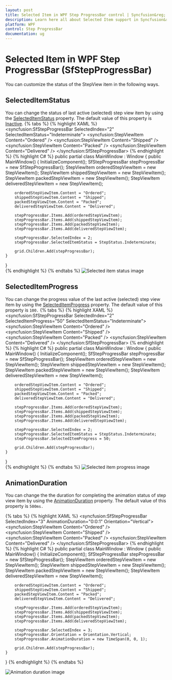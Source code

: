 ```yaml
---
layout: post
title: Selected Item in WPF Step ProgressBar control | Syncfusion&reg;
description: Learn here all about Selected Item support in Syncfusion&reg; WPF Step ProgressBar (SfStepProgressBar) control and more.
platform: WPF
control: Step ProgressBar
documentation: ug
---
```


# Selected Item in WPF Step ProgressBar (SfStepProgressBar)
You can customize the status of the StepView item in the following ways.

## SelectedItemStatus
You can change the status of last active (selected) step view item by using the [SelectedItemStatus](https://help.syncfusion.com/cr/wpf/Syncfusion.UI.Xaml.ProgressBar.SfStepProgressBar.html#Syncfusion_UI_Xaml_ProgressBar_SfStepProgressBar_SelectedItemStatus) property. The default value of this property is [Inactive](https://help.syncfusion.com/cr/wpf/Syncfusion.UI.Xaml.ProgressBar.SfStepProgressBar.html#Syncfusion_UI_Xaml_ProgressBar_SfStepProgressBar_SelectedItemStatus_Inactive).
{% tabs %}
{% highlight XAML %}      
<Grid x:Name="grid">
    <syncfusion:SfStepProgressBar SelectedIndex="2" SelectedItemStatus="Indeterminate">
        <syncfusion:StepViewItem Content="Ordered" />
        <syncfusion:StepViewItem Content="Shipped" />
        <syncfusion:StepViewItem Content="Packed" />
        <syncfusion:StepViewItem Content="Delivered" />
    </syncfusion:SfStepProgressBar>
</Grid>
{% endhighlight %}
{% highlight C# %}
public partial class MainWindow : Window
{
    public MainWindow()
    {
        InitializeComponent();
        SfStepProgressBar stepProgressBar = new SfStepProgressBar();
        StepViewItem orderedStepViewItem = new StepViewItem();
        StepViewItem shippedStepViewItem = new StepViewItem();
        StepViewItem packedStepViewItem = new StepViewItem();
        StepViewItem deliveredStepViewItem = new StepViewItem();

        orderedStepViewItem.Content = "Ordered";
        shippedStepViewItem.Content = "Shipped";
        packedStepViewItem.Content = "Packed";
        deliveredStepViewItem.Content = "Delivered";

        stepProgressBar.Items.Add(orderedStepViewItem);
        stepProgressBar.Items.Add(shippedStepViewItem);
        stepProgressBar.Items.Add(packedStepViewItem);
        stepProgressBar.Items.Add(deliveredStepViewItem);

        stepProgressBar.SelectedIndex = 2;
        stepProgressBar.SelectedItemStatus = StepStatus.Indeterminate;
           
        grid.Children.Add(stepProgressBar);  
    }
}          
{% endhighlight %}
{% endtabs %}
![Selected item status image](Appearance_images/SelectedItemStatus.png)

## SelectedItemProgress
You can change the progress value of the last active (selected) step view item by using the [SelectedItemProgress](https://help.syncfusion.com/cr/wpf/Syncfusion.UI.Xaml.ProgressBar.SfStepProgressBar.html#Syncfusion_UI_Xaml_ProgressBar_SfStepProgressBar_SelectedItemProgress) property. The default value of this property is `100.`
{% tabs %}
{% highlight XAML %}      
<Grid x:Name="grid">
    <syncfusion:SfStepProgressBar SelectedIndex="2" SelectedItemProgress="50" SelectedItemStatus="Indeterminate">
        <syncfusion:StepViewItem Content="Ordered" />
        <syncfusion:StepViewItem Content="Shipped" />
        <syncfusion:StepViewItem Content="Packed" />
        <syncfusion:StepViewItem Content="Delivered" />
    </syncfusion:SfStepProgressBar>
</Grid>
{% endhighlight %}
{% highlight C# %}
public partial class MainWindow : Window
{
    public MainWindow()
    {
        InitializeComponent();
        SfStepProgressBar stepProgressBar = new SfStepProgressBar();
        StepViewItem orderedStepViewItem = new StepViewItem();
        StepViewItem shippedStepViewItem = new StepViewItem();
        StepViewItem packedStepViewItem = new StepViewItem();
        StepViewItem deliveredStepViewItem = new StepViewItem();

        orderedStepViewItem.Content = "Ordered";
        shippedStepViewItem.Content = "Shipped";
        packedStepViewItem.Content = "Packed";
        deliveredStepViewItem.Content = "Delivered";

        stepProgressBar.Items.Add(orderedStepViewItem);
        stepProgressBar.Items.Add(shippedStepViewItem);
        stepProgressBar.Items.Add(packedStepViewItem);
        stepProgressBar.Items.Add(deliveredStepViewItem);

        stepProgressBar.SelectedIndex = 2;
        stepProgressBar.SelectedItemStatus = StepStatus.Indeterminate;
        stepProgressBar.SelectedItemProgress = 50;
           
        grid.Children.Add(stepProgressBar); 
    }
}          
{% endhighlight %}
{% endtabs %}
![Selected item progress image](Appearance_images/SelectedItemProgress.png)

## AnimationDuration
You can change the the duration for completing the animation status of step view item by using the [AnimationDuration](https://help.syncfusion.com/cr/wpf/Syncfusion.UI.Xaml.ProgressBar.SfStepProgressBar.html#Syncfusion_UI_Xaml_ProgressBar_SfStepProgressBar_AnimationDurationProperty) property. The default value of this property is `500ms.`

{% tabs %}
{% highlight XAML %}
<Grid x:Name="grid">
    <syncfusion:SfStepProgressBar SelectedIndex="3" AnimationDuration="0:0:1" Orientation="Vertical">
        <syncfusion:StepViewItem Content="Ordered" />
        <syncfusion:StepViewItem Content="Shipped" />
        <syncfusion:StepViewItem Content="Packed" />
        <syncfusion:StepViewItem Content="Delivered" />
    </syncfusion:SfStepProgressBar>
</Grid>
{% endhighlight %}
{% highlight C# %}
public partial class MainWindow : Window
{
    public MainWindow()
    {
        InitializeComponent();
        SfStepProgressBar stepProgressBar = new SfStepProgressBar();
        StepViewItem orderedStepViewItem = new StepViewItem();
        StepViewItem shippedStepViewItem = new StepViewItem();
        StepViewItem packedStepViewItem = new StepViewItem();
        StepViewItem deliveredStepViewItem = new StepViewItem();

        orderedStepViewItem.Content = "Ordered";
        shippedStepViewItem.Content = "Shipped";
        packedStepViewItem.Content = "Packed";
        deliveredStepViewItem.Content = "Delivered";

        stepProgressBar.Items.Add(orderedStepViewItem);
        stepProgressBar.Items.Add(shippedStepViewItem);
        stepProgressBar.Items.Add(packedStepViewItem);
        stepProgressBar.Items.Add(deliveredStepViewItem);

        stepProgressBar.SelectedIndex = 3;
        stepProgressBar.Orientation = Orientation.Vertical;
        stepProgressBar.AnimationDuration = new TimeSpan(0, 0, 1);

        grid.Children.Add(stepProgressBar);
    }
}
{% endhighlight %}
{% endtabs %}

![Animation duration image](Appearance_images/SelectedIndex.gif)
